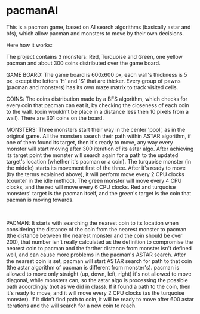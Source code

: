 # pacmanAI

This is a pacman game, based on AI search algorithms (basically astar and bfs), which allow pacman and monsters to move by their own decisions.

Here how it works:

The project contains 3 monsters: Red, Turquoise and Green, one yellow pacman and about 300 coins distributed over the game board.

GAME BOARD:
The game board is 600x600 px, each wall's thickness is 5 px, except the letters 'H' and 'S' that are thicker. Every group of pawns (pacman and monsters) has its own maze matrix to track visited cells. 

COINS:
The coins distribution made by a BFS algorithm, which checks for every coin that pacman can eat it, by checking the closeness of each coin to the wall. (coin wouldn't be place in a distance less then 10 pixels from a wall). There are 301 coins on the board.

MONSTERS:
Three monsters start their way in the center 'pool', as in the original game.
All the monsters search their path within ASTAR algorithm, if one of them found its target, then it's ready to move, any way every monster will start moving after 300 iteration of its astar algo. After achieving its target point the monster will search again for a path to the updated target's location (whether it's pacman or a coin).
The turquoise monster (in the middle) starts its movement first of the three. After it's ready to move (by the terms explained above), it will perform move every 2 CPU clocks (counter in the idle method). 
The green monster will move every 4 CPU clocks, and the red will move every 6 CPU clocks.
Red and turquoise monsters' target is the pacman itself, and the green's target is the coin that pacman is moving towards.

 

PACMAN:
It starts with searching the nearest coin to its location when considering the distance of the coin from the nearest monster to pacman (the distance between the nearest monster and the coin should be over 200), that number isn't really calculated as the definition to compromise the nearest coin to pacman and the farther distance from monster isn't defined well, and can cause more problems in the pacman's ASTAR search.
After the nearest coin is set, pacman will start ASTAR search for path to that coin (the astar algorithm of pacman is different from monster's). pacman is allowed to move only straight (up, down, left, right) it's not allowed to move diagonal, while monsters can, so the astar algo is processing the possible path accordingly (not as we did in class). If it found a path to the coin, then it's ready to move, and it will move every 2 CPU clocks (as the turquoise monster). If it didn’t find path to coin, it will be ready to move after 600 astar iterations and the will search for a new coin to reach.




 
